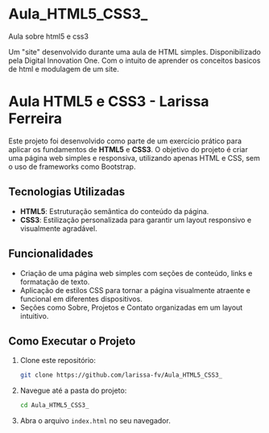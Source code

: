 # Aula_HTML5_CSS3_
Aula sobre html5 e css3


Um "site" desenvolvido durante uma aula de HTML simples. Disponibilizado pela Digital Innovation One.
Com o intuito de aprender os conceitos basicos de html e modulagem de um site.



# Aula HTML5 e CSS3 - Larissa Ferreira

Este projeto foi desenvolvido como parte de um exercício prático para aplicar os fundamentos de **HTML5** e **CSS3**. O objetivo do projeto é criar uma página web simples e responsiva, utilizando apenas HTML e CSS, sem o uso de frameworks como Bootstrap.

## Tecnologias Utilizadas

- **HTML5**: Estruturação semântica do conteúdo da página.
- **CSS3**: Estilização personalizada para garantir um layout responsivo e visualmente agradável.

## Funcionalidades

- Criação de uma página web simples com seções de conteúdo, links e formatação de texto.
- Aplicação de estilos CSS para tornar a página visualmente atraente e funcional em diferentes dispositivos.
- Seções como Sobre, Projetos e Contato organizadas em um layout intuitivo.

## Como Executar o Projeto

1. Clone este repositório:
   ```bash
   git clone https://github.com/larissa-fv/Aula_HTML5_CSS3_
   ```

2. Navegue até a pasta do projeto:
   ```bash
   cd Aula_HTML5_CSS3_
   ```

3. Abra o arquivo `index.html` no seu navegador.
